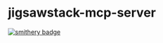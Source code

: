 # jigsawstack-mcp-server
[![smithery badge](https://smithery.ai/badge/@JigsawStack/jigsawstack-mcp-server)](https://smithery.ai/server/@JigsawStack/jigsawstack-mcp-server)
